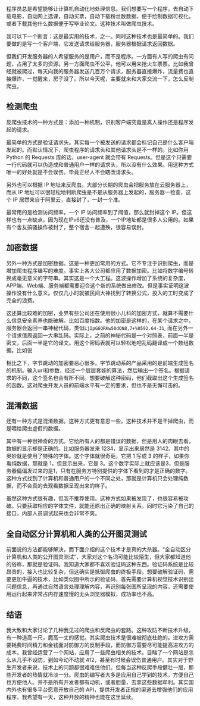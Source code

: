 
程序员总是希望能够让计算机自动化地处理信息。我们想要写一个程序，去自动下载电影，自动网上选课，自动买票，自动下载粉丝数数据，便于绘制数据可视化，或者下载其他什么数据便于写毕业论文。这种技术叫做爬虫技术。

我可以下一个断言：这是最实用的技术，之一。同时这种技术也是最简单的。我们要做的是写一个客户端，它发送请求给服务器，服务器根据请求返回数据。

但我们开发服务器的人希望服务的是用户，而不是程序。一方面有人写的爬虫有问题，占用了太多的资源。另一方面爬虫不公平，他可以用来抢火车票票。比如我曾经就被爬过，每天向我的服务器发送几百万个请求，服务器直接爆炸，流量费也直接爆炸，一觉醒来，房子没了。所以今天呢，主要就来和大家交流一下，怎么反制爬虫。

## 检测爬虫

反爬虫技术的一种方式是：添加一种机制，识别客户端究竟是真人操作还是程序发起的请求。

最简单的方式是验证请求头。其实每一个被发送的请求都会标记自己是什么客户端发起的。而默认情况下，爬虫程序的请求头和其他请求头是不一样的。比如你用 Python 的 Requests 库的话，user-agent 就会带有 Requests。但是这个只需要一行代码就可以伪造成和普通用户一样的请求头，所以没有什么效果。用这种方式唯一的好处就是不会误伤。毕竟正经人不会瞎改请求头。

另外也可以根据 IP 地址来反爬虫。大部分长期的爬虫会把服务放在云服务器上，而从 IP 地址可以很轻松地判断爬虫是不是从服务器上发起的，服务器一检查，这个 IP 居然来自于阿里云，直接封了，一封一个准。

最常用的是检测访问频率，一个 IP 访问频率到了阈值，那么就封掉这个 IP。但这样也有一点缺点，因为现在IPv6还没有普及，一个IP地址都是很多人公用的。如果有个舍友搞骚操作被封了，整个宿舍一起遭殃，很容易误封。

## 加密数据

另外一种方式是加密数据。这是一种更加常用的方式。它不专注于识别爬虫，而是增加爬虫程序编写的难度。事实上各大公司都应用了数据加密。比如将数字编号转换成毫无意义的字符串。其实这是一个大工程。这波操作增加了系统的复杂度，APP端、Web端、服务端都需要迎合这个新的系统做出修改。但是事实证明这波操作没有什么意义。仅仅几小时就被民间大神找到了转换公式，投入的工时变成了完全的浪费。

这还算比较难的加密，业界有些公司还在使用很小儿科的加密方式，就算不需要什么信息安全素养也能破解。比如百度指数。他的加密是这样的，在某个请求之中，服务器会返回一串神秘代码，类似`LjIpG6QRKw50dON8,7+%0592.64-31`, 而在另外一个请求值周返回一大串乱码。实际上，之前的神秘代码是一个对照表，前面一半是密文，后面一半是它的译文。用这个密码表就可以轻松地吧乱码翻译成一个数组数据。比如说

相比之下，字节跳动的加密要恶心很多。字节跳动系的产品采用的是前端生成签名的机制。输入url和参数，经过一个层层套娃的算法，然后输出一个签名。根据请求的不同，这个签名也会有所不同。想要破解这种密码，他们截取出这个生成签名的函数。这对爬虫开发人员的前端水平有一定的要求，但也不是无懈可击的。

## 混淆数据

还有一种方式是混淆数据。这种方式更有意思一些。这种技术并不是干掉爬虫，而是喂给爬虫虚假的数据。

其中有一种很神奇的方式。它给所有人的都是错误的数据，但是用人的肉眼去看，数据的显示却是正确的。比如服务器发来 1234，显示出来居然是 3142。其中的奥妙就是使用了特殊的字体。这个字体就很奇葩，它把 1 写成 3 的样子，如果你看纯数据，那就是 1，但显示出来，它是 3。这个数字实际上就应该是3，但是服务器偏偏发过来的是1，只有在服务方特别提供的字体下看到的才是正确的数字。这种方式找到了计算机和普通用户的一个不同之处，那就是计算机只会处理纯数据，而不会真的去观看数据呈现出来的样子。

虽然这种方式很有趣，但我不推荐使用。这种方式如果被发现了，也很容易被攻破。只要获取相应的字体文件，就能还原出正确的映射关系。同时它污染了自己的接口，内部人员调试起来也会非常不爽。

## 全自动区分计算机和人类的公开图灵测试

前面说的方法都能够解决，而下面介绍的这个技术才是真的大杀器。“全自动区分计算机和人类的公开图灵测试”，大家对这个名词可能比较陌生，但大家都知道他的俗称，那就是验证码。我知道大家都不喜欢验证码这种东西。验证码系统是比较昂贵的，接入也比较复杂，但这确实是抵御爬虫的终极手段。想要破解验证码，需要更加牛逼的技术，比如类似图中所示的验证码，首先需要计算机视觉技术识别出问题信息，再通过自然语言处理理解内容，再识别每张图所呈现的内容，还需要使用运行起来非常占内存速度慢的无头浏览器模拟，成功率也不高。

## 结语

我大致和大家讨论了几种我见过的爬虫和反爬虫的套路。这种攻防不断技术升级，有一种道高一尺，魔高一丈的感觉。其实爬虫技术是很难被彻底杜绝的。进攻方需要耗费时间精力和金钱面对防御方的反制手段，而防御方需要尽可能提高进攻方的成本。我曾经运营了一个网站，应用了一些爬虫相关的技术。目睹了一个网站是怎么从几乎不设防，到如今动不动就 412，甚至有时候会误伤普通用户。其实对于野生开发者来说，技术上的问题都很难难住他们。但每当这种反爬手段健壮一层，那些开发者的热情就冷淡一分。爬虫的编写者大多是应用自己学到的技术，方便自己也方便他人。并不是所有开发者都有动机，或者胆量，去拿这些数据牟利。其实国内外也有很多平台愿意开放自己的 API，提供开发者正规的渠道去增强他们的应用程序。我希望有一天，这种开放的精神也能在这里延续。
